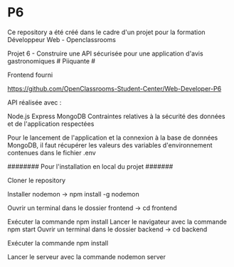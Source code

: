 # P6

Ce repository a été créé dans le cadre d'un projet pour la formation Développeur Web - Openclassrooms

Projet 6 - Construire une API sécurisée pour une application d'avis gastronomiques # Piiquante #

Frontend fourni

https://github.com/OpenClassrooms-Student-Center/Web-Developer-P6

API réalisée avec :

Node.js
Express
MongoDB
Contraintes relatives à la sécurité des données et de l'application respectées

Pour le lancement de l'application et la connexion à la base de données MongoDB, il faut récupérer les valeurs des variables d'environnement contenues dans le fichier .env

######## Pour l'installation en local du projet #######

Cloner le repository

Installer nodemon -> npm install -g nodemon

Ouvrir un terminal dans le dossier frontend -> cd frontend

Exécuter la commande npm install
Lancer le navigateur avec la commande npm start
Ouvrir un terminal dans le dossier backend -> cd backend

Exécuter la commande npm install

Lancer le serveur avec la commande nodemon server
